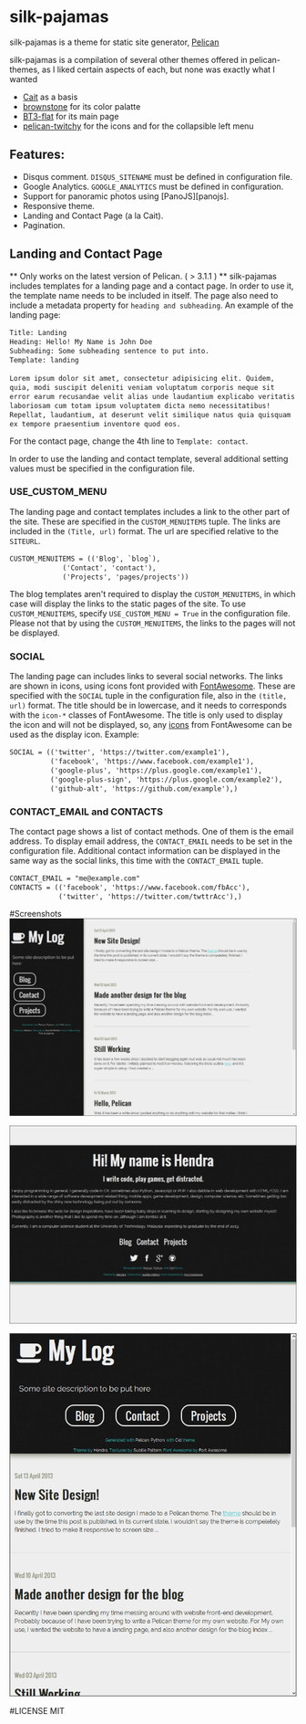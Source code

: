 # silk-pajamas

silk-pajamas is a theme for static site generator, [Pelican][pelican]

silk-pajamas is a compilation of several other themes offered in pelican-themes, as I liked certain aspects of each, but none was exactly what I wanted
* [Cait][pelicancait] as a basis
* [brownstone][brownstone] for its color palatte
* [BT3-flat][bt3flat] for its main page
* [pelican-twitchy][pelicantwitchy] for the icons and for the collapsible left menu

## Features:
* Disqus comment. `DISQUS_SITENAME` must be defined in configuration file.
* Google Analytics. `GOOGLE_ANALYTICS` must be defined in configuration.
* Support for panoramic photos using [PanoJS][panojs].
* Responsive theme.
* Landing and Contact Page (a la Cait).
* Pagination.

## Landing and Contact Page
** Only works on the latest version of Pelican. ( > 3.1.1 ) **
silk-pajamas includes templates for a landing page and a contact page. In order to use it,
the template name needs to be included in itself. The page also need to include a metadata
property for `heading and subheading`. An example of the landing page:

    Title: Landing
    Heading: Hello! My Name is John Doe
    Subheading: Some subheading sentence to put into.
    Template: landing

    Lorem ipsum dolor sit amet, consectetur adipisicing elit. Quidem, quia, modi suscipit deleniti veniam voluptatum corporis neque sit error earum recusandae velit alias unde laudantium explicabo veritatis laboriosam cum totam ipsum voluptatem dicta nemo necessitatibus! Repellat, laudantium, at deserunt velit similique natus quia quisquam ex tempore praesentium inventore quod eos.

For the contact page, change the 4th line to `Template: contact`.

In order to use the landing and contact template, several additional setting values must be specified
in the configuration file. 

### USE_CUSTOM_MENU
The landing page and contact templates includes a link to the other part of the site. These are specified
in the `CUSTOM_MENUITEMS` tuple. The links are included in the `(Title, url)` format. The url are specified
relative to the `SITEURL`.

    CUSTOM_MENUITEMS = (('Blog', `blog`),
                 ('Contact', 'contact'),
                 ('Projects', 'pages/projects'))

The blog templates aren't required to display the `CUSTOM_MENUITEMS`, in which case will display the 
links to the static pages of the site. To use `CUSTOM_MENUITEMS`, specify `USE_CUSTOM_MENU = True`
in the configuration file. Please not that by using the `CUSTOM_MENUITEMS`, the links
to the pages will not be displayed.

### SOCIAL
The landing page can includes links to several social networks. The links are shown in icons, using 
icons font provided with [FontAwesome][fa]. These are specified with the `SOCIAL` tuple in the 
configuration file, also in the `(title, url)` format. The title should be in lowercase, and it needs
to corresponds with the `icon-*` classes of FontAwesome. The title is only used to display the icon
and will not be displayed, so, any [icons][ic] from FontAwesome can be used as the display icon. Example:

    SOCIAL = (('twitter', 'https://twitter.com/example1'),
              ('facebook', 'https://www.facebook.com/example1'),
              ('google-plus', 'https://plus.google.com/example1'),
              ('google-plus-sign', 'https://plus.google.com/example2'),
              ('github-alt', 'https://github.com/example'),)

### CONTACT_EMAIL and CONTACTS
The contact page shows a list of contact methods. One of them is the email address. To display
email address, the `CONTACT_EMAIL` needs to be set in the configuration file. Additional 
contact information can be displayed in the same way as the social links, this time with the
`CONTACT_EMAIL` tuple.

    CONTACT_EMAIL = "me@example.com"
    CONTACTS = (('facebook', 'https://www.facebook.com/fbAcc'),
                ('twitter', 'https://twitter.com/twttrAcc'),)

#Screenshots
![Post index screenshot][sc1]

![Landing page screenshot][sc2]

![Post index narrow screenshot][sc3]

#LICENSE
MIT

[pelican]: http://getpelican.com
[pelicancait]: https://github.com/hdra/pelican-cait
[brownstone]: https://github.com/getpelican/pelican-themes/tree/master/brownstone
[bt3flat]: https://github.com/KenMercusLai/BT3-Flat
[pelicantwitchy]: https://github.com/ingwinlu/pelican-twitchy
[fa]:http://fontawesome.github.io
[ic]: http://fontawesome.github.io/Font-Awesome/#icons-social
[sc1]: screenshot1.png
[sc2]: screenshot2.png
[sc3]: screenshot3.png